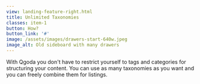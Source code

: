 ```yaml
---
view: landing-feature-right.html
title: Unlimited Taxonomies
classes: item-1
button: How?
button_link: '#'
image: /assets/images/drawers-start-640w.jpeg
image_alt: Old sideboard with many drawers
---
```

With Qgoda you don't have to restrict yourself to tags and categories for 
structuring your content. You can use as many taxonomies as you want and you 
can freely combine them for listings.
